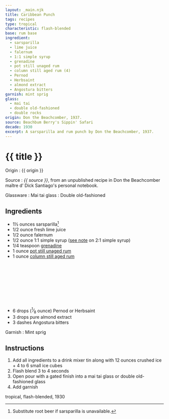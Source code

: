 ```yaml
---
layout: _main.njk
title: Caribbean Punch
tags: recipes
type: tropical
characteristic: flash-blended
base: rum base
ingredient:
  - sarsparilla
  - lime juice
  - falernum
  - 1:1 simple syrup
  - grenadine
  - pot still unaged rum
  - column still aged rum (4)
  - Pernod
  - Herbsaint
  - almond extract
  - Angostura bitters
garnish: mint sprig
glass:
  - mai tai
  - double old-fashioned
  - double rocks
origin: Don the Beachcomber, 1937.
source: Beachbum Berry's Sippin' Safari
decade: 1930
excerpt: A sarsparilla and rum punch by Don the Beachcomber, 1937.
---
```

<!-- markdownlint-disable MD025 -->
# {{ title }}
<!-- markdownlint-enable MD025 -->

Origin
  : {{ origin }}

Source
  : <cite><span data-pagefind-filter="Source">{{ source }}</span></cite>, from an unpublished recipe in Don the Beachcomber <span lang="fr">maître d’</span> Dick Santiago's personal notebook.

Glassware
  : <span data-pagefind-filter="Glassware">Mai tai glass</span>
  : <span data-pagefind-filter="Glassware">Double old-fashioned</span>

## Ingredients

* 1&frac12; ounces sarsparilla[^1]
* 1/2 ounce fresh lime juice
* 1/2 ounce falernum
* 1/2 ounce 1:1 simple syrup ([see note](/mixes/2-1-simple-syrup/#fn:1) on 2:1 simple syrup)
* 1/4 teaspoon [grenadine](/src/mixes/grenadine/)
* 1 ounce [pot still unaged rum](/src/rums/02-rum-pot-still-aged/)
* 1 ounce [column still aged rum](/rums/08-rum-column-still-aged/)<icon-l space="1em" label="(4)" class="bigger"><span class="with-icon"><svg class="icon"><use href="/assets/images/icons/circle-4.svg#circle-4"></use></svg></span></icon-l>
* 6 drops (<span class="frac"><sup>1</sup>&frasl;<sub>8</sub></span> ounce) Pernod or Herbsaint
* 3 drops pure almond extract
* 3 dashes Angostura bitters

[^1]: Substitute root beer if sarsparilla is unavailable.

Garnish
  : <span data-pagefind-filter="Garnish">Mint sprig</span>

## Instructions

1. Add all ingredients to a drink mixer tin along with 12 ounces crushed ice + 4 to 6 small ice cubes
2. Flash blend 3 to 4 seconds
3. Open pour with a gated finish into a mai tai glass or double old-fashioned glass
4. Add garnish

<div
  data-cat[0]="Drink"
  data-type[0]="Tropical"
  data-char[0]="Flash-blended"
  data-origin[0]="Don the Beachcomber"
  data-origin[1]="Donn Beach"
  data-origin[2]="Ernest Raymond Gantt"
  data-base[0]="Rum/Cane spirits"
  data-ingredient[0]="Sarsparilla"
  data-ingredient[1]="Lime juice"
  data-ingredient[2]="Falernum"
  data-ingredient[3]="1:1 simple syrup"
  data-ingredient[4]="Grenadine"
  data-ingredient[5]="Pot still unaged rum"
  data-ingredient[6]="Column still aged rum [4]"
  data-ingredient[7]="Pernod"
  data-ingredient[8]="Herbsaint"
  data-ingredient[9]="Pastis"
  data-ingredient[10]="Almond extract"
  data-ingredient[11]="Angostura bitters"
  data-ingredient[12]="Root beer"
  data-glass[0]="Double rocks"
  data-decade[0]="1930"
  data-pagefind-filter="
    Category[data-cat[0]],
    Type[data-type[0]],
    Characteristic[data-char[0]],
    Origin[data-origin[0]],
    Origin[data-origin[1]],
    Origin[data-origin[2]],
    Base[data-base[0]],
    Ingredient[data-ingredient[0]],
    Ingredient[data-ingredient[1]],
    Ingredient[data-ingredient[2]],
    Ingredient[data-ingredient[3]],
    Ingredient[data-ingredient[4]],
    Ingredient[data-ingredient[5]],
    Ingredient[data-ingredient[6]],
    Ingredient[data-ingredient[7]],
    Ingredient[data-ingredient[8]],
    Ingredient[data-ingredient[9]],
    Ingredient[data-ingredient[10]],
    Ingredient[data-ingredient[11]],
    Ingredient[data-ingredient[12]],
    Glassware[data-glass[0]],
    Decade[data-decade[0]]
  "
>
</div>

<div class="keywords" aria-hidden>tropical, flash-blended, 1930</div>

